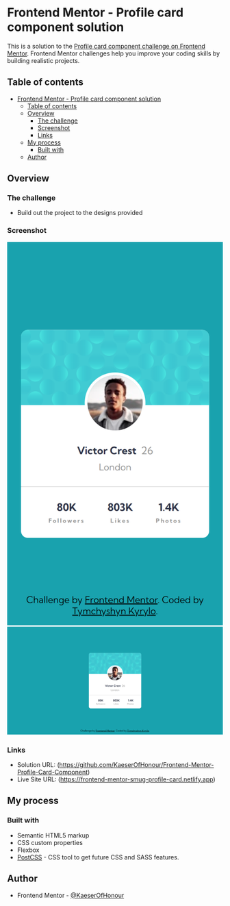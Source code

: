 # Frontend Mentor - Profile card component solution

This is a solution to the [Profile card component challenge on Frontend Mentor](https://www.frontendmentor.io/challenges/profile-card-component-cfArpWshJ). Frontend Mentor challenges help you improve your coding skills by building realistic projects.

## Table of contents

- [Frontend Mentor - Profile card component solution](#frontend-mentor---profile-card-component-solution)
  - [Table of contents](#table-of-contents)
  - [Overview](#overview)
    - [The challenge](#the-challenge)
    - [Screenshot](#screenshot)
    - [Links](#links)
  - [My process](#my-process)
    - [Built with](#built-with)
  - [Author](#author)

## Overview

### The challenge

-   Build out the project to the designs provided

### Screenshot

![](./screenshots/localhost_5173_.png)
![](<./screenshots/localhost_5173_%20(1).png>)

### Links

-   Solution URL: (https://github.com/KaeserOfHonour/Frontend-Mentor-Profile-Card-Component)
-   Live Site URL: (https://frontend-mentor-smug-profile-card.netlify.app)

## My process

### Built with

-   Semantic HTML5 markup
-   CSS custom properties
-   Flexbox
-   [PostCSS](https://postcss.org/) - CSS tool to get future CSS and SASS features.

## Author

-   Frontend Mentor - [@KaeserOfHonour](https://www.frontendmentor.io/profile/KaeserOfHonour)

